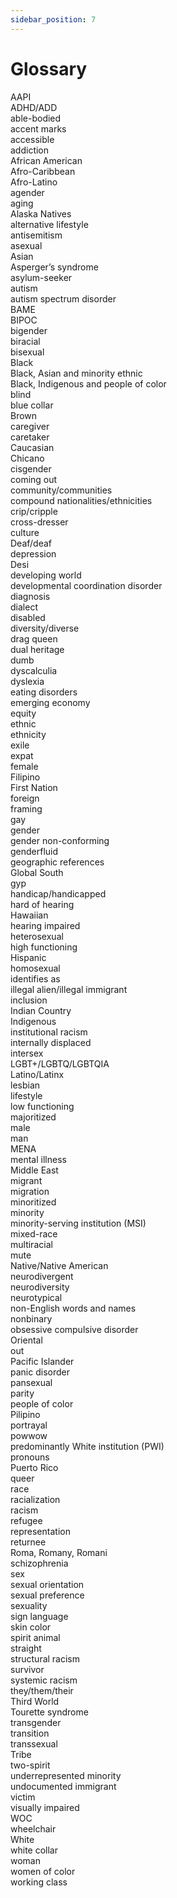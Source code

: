 ```yaml
---
sidebar_position: 7
---
```



# Glossary

AAPI  
ADHD/ADD  
able-bodied<br>
accent marks<br>
accessible<br>
addiction<br>
African American<br>
Afro-Caribbean<br>
Afro-Latino<br>
agender<br>
aging<br>
Alaska Natives<br>
alternative lifestyle<br>
antisemitism<br>
asexual<br>
Asian<br>
Asperger’s syndrome<br>
asylum-seeker<br>
autism<br>
autism spectrum disorder<br>
BAME<br>
BIPOC<br>
bigender<br>
biracial<br>
bisexual<br>
Black<br>
Black, Asian and minority ethnic<br>
Black, Indigenous and people of color<br>
blind<br>
blue collar<br>
Brown<br>
caregiver<br>
caretaker<br>
Caucasian<br>
Chicano<br>
cisgender<br>
coming out<br>
community/communities<br>
compound nationalities/ethnicities<br>
crip/cripple<br>
cross-dresser<br>
culture<br>
Deaf/deaf<br>
depression<br>
Desi<br>
developing world<br>
developmental coordination disorder<br>
diagnosis<br>
dialect<br>
disabled<br>
diversity/diverse<br>
drag queen<br>
dual heritage<br>
dumb<br>
dyscalculia<br>
dyslexia<br>
eating disorders<br>
emerging economy<br>
equity<br>
ethnic<br>
ethnicity<br>
exile<br>
expat<br>
female<br>
Filipino<br>
First Nation<br>
foreign<br>
framing<br>
gay<br>
gender<br>
gender non-conforming<br>
genderfluid<br>
geographic references<br>
Global South<br>
gyp<br>
handicap/handicapped<br>
hard of hearing<br>
Hawaiian<br>
hearing impaired<br>
heterosexual<br>
high functioning<br>
Hispanic<br>
homosexual<br>
identifies as<br>
illegal alien/illegal immigrant<br>
inclusion<br>
Indian Country<br>
Indigenous<br>
institutional racism<br>
internally displaced<br>
intersex<br>
LGBT+/LGBTQ/LGBTQIA<br>
Latino/Latinx<br>
lesbian<br>
lifestyle<br>
low functioning<br>
majoritized<br>
male<br>
man<br>
MENA<br>
mental illness<br>
Middle East<br>
migrant<br>
migration<br>
minoritized<br>
minority<br>
minority-serving institution (MSI)<br>
mixed-race<br>
multiracial<br>
mute<br>
Native/Native American<br>
neurodivergent<br>
neurodiversity<br>
neurotypical<br>
non-English words and names<br>
nonbinary<br>
obsessive compulsive disorder<br>
Oriental<br>
out<br>
Pacific Islander<br>
panic disorder<br>
pansexual<br>
parity<br>
people of color<br>
Pilipino<br>
portrayal<br>
powwow<br>
predominantly White institution (PWI)<br>
pronouns<br>
Puerto Rico<br>
queer<br>
race<br>
racialization<br>
racism<br>
refugee<br>
representation<br>
returnee<br>
Roma, Romany, Romani<br>
schizophrenia<br>
sex<br>
sexual orientation<br>
sexual preference<br>
sexuality<br>
sign language<br>
skin color<br>
spirit animal<br>
straight<br>
structural racism<br>
survivor<br>
systemic racism<br>
they/them/their<br>
Third World<br>
Tourette syndrome<br>
transgender<br>
transition<br>
transsexual<br>
Tribe<br>
two-spirit<br>
underrepresented minority<br>
undocumented immigrant<br>
victim<br>
visually impaired<br>
WOC<br>
wheelchair<br>
White<br>
white collar<br>
woman<br>
women of color<br>
working class
